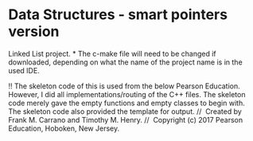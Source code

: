 # Data Structures - smart pointers version
 
Linked List project. * The c-make file will need to be changed if downloaded, depending on what the name of the project name is in the used IDE. 


!! The skeleton code of this is used from the below Pearson Education. However, I did all implementations/routing of the C++ files. The skeleton code merely gave the empty functions and empty classes to begin with. The skeleton code also provided the template for output.
//  Created by Frank M. Carrano and Timothy M. Henry.
//  Copyright (c) 2017 Pearson Education, Hoboken, New Jersey.